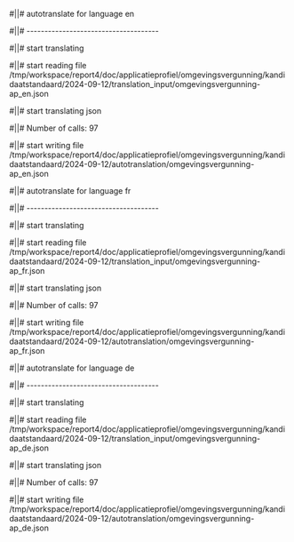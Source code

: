 #||# autotranslate for language en  

#||# -------------------------------------  

#||# start translating  

#||# start reading file /tmp/workspace/report4/doc/applicatieprofiel/omgevingsvergunning/kandidaatstandaard/2024-09-12/translation_input/omgevingsvergunning-ap_en.json  

#||# start translating json  

#||# Number of calls: 97  

#||# start writing file /tmp/workspace/report4/doc/applicatieprofiel/omgevingsvergunning/kandidaatstandaard/2024-09-12/autotranslation/omgevingsvergunning-ap_en.json  

#||# autotranslate for language fr  

#||# -------------------------------------  

#||# start translating  

#||# start reading file /tmp/workspace/report4/doc/applicatieprofiel/omgevingsvergunning/kandidaatstandaard/2024-09-12/translation_input/omgevingsvergunning-ap_fr.json  

#||# start translating json  

#||# Number of calls: 97  

#||# start writing file /tmp/workspace/report4/doc/applicatieprofiel/omgevingsvergunning/kandidaatstandaard/2024-09-12/autotranslation/omgevingsvergunning-ap_fr.json  

#||# autotranslate for language de  

#||# -------------------------------------  

#||# start translating  

#||# start reading file /tmp/workspace/report4/doc/applicatieprofiel/omgevingsvergunning/kandidaatstandaard/2024-09-12/translation_input/omgevingsvergunning-ap_de.json  

#||# start translating json  

#||# Number of calls: 97  

#||# start writing file /tmp/workspace/report4/doc/applicatieprofiel/omgevingsvergunning/kandidaatstandaard/2024-09-12/autotranslation/omgevingsvergunning-ap_de.json  

